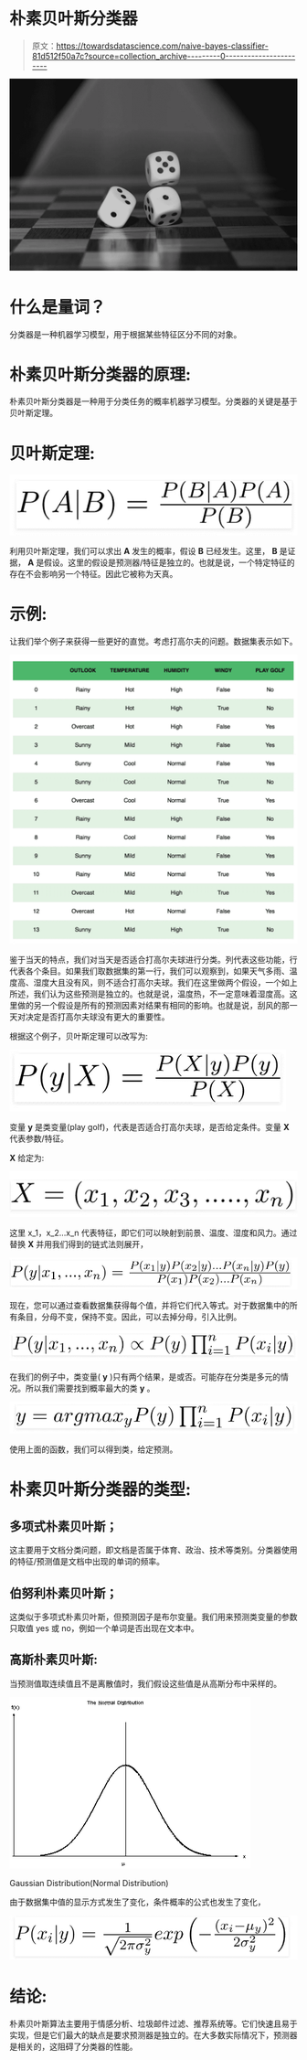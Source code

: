 # 朴素贝叶斯分类器

> 原文：<https://towardsdatascience.com/naive-bayes-classifier-81d512f50a7c?source=collection_archive---------0----------------------->

![](img/c02947867d7523728017e182bbf9122b.png)

# 什么是量词？

分类器是一种机器学习模型，用于根据某些特征区分不同的对象。

# 朴素贝叶斯分类器的原理:

朴素贝叶斯分类器是一种用于分类任务的概率机器学习模型。分类器的关键是基于贝叶斯定理。

# 贝叶斯定理:

![](img/c53711a2afbe4bb2f5a3a9a4090cbc66.png)

利用贝叶斯定理，我们可以求出 **A** 发生的概率，假设 **B** 已经发生。这里， **B** 是证据， **A** 是假设。这里的假设是预测器/特征是独立的。也就是说，一个特定特征的存在不会影响另一个特征。因此它被称为天真。

# 示例:

让我们举个例子来获得一些更好的直觉。考虑打高尔夫的问题。数据集表示如下。

![](img/1d51cab48fc722a85ed642717f02b1af.png)

鉴于当天的特点，我们对当天是否适合打高尔夫球进行分类。列代表这些功能，行代表各个条目。如果我们取数据集的第一行，我们可以观察到，如果天气多雨、温度高、湿度大且没有风，则不适合打高尔夫球。我们在这里做两个假设，一个如上所述，我们认为这些预测是独立的。也就是说，温度热，不一定意味着湿度高。这里做的另一个假设是所有的预测因素对结果有相同的影响。也就是说，刮风的那一天对决定是否打高尔夫球没有更大的重要性。

根据这个例子，贝叶斯定理可以改写为:

![](img/93e43eb2207ab8b8e2aa84c4eabd48ec.png)

变量 **y** 是类变量(play golf)，代表是否适合打高尔夫球，是否给定条件。变量 **X** 代表参数/特征。

**X** 给定为:

![](img/8cd87e79b49a5bbfa9bc165ac5e2a4bb.png)

这里 x_1，x_2…x_n 代表特征，即它们可以映射到前景、温度、湿度和风力。通过替换 **X** 并用我们得到的链式法则展开，

![](img/89179ba6d2bc3803850dc27ba5a0ba9a.png)

现在，您可以通过查看数据集获得每个值，并将它们代入等式。对于数据集中的所有条目，分母不变，保持不变。因此，可以去掉分母，引入比例。

![](img/5e39af809a226b911ed165d49b5b6a2a.png)

在我们的例子中，类变量( **y** )只有两个结果，是或否。可能存在分类是多元的情况。所以我们需要找到概率最大的类 **y** 。

![](img/55791f24258afadf72f7fedbe7479cdc.png)

使用上面的函数，我们可以得到类，给定预测。

# 朴素贝叶斯分类器的类型:

## 多项式朴素贝叶斯；

这主要用于文档分类问题，即文档是否属于体育、政治、技术等类别。分类器使用的特征/预测值是文档中出现的单词的频率。

## 伯努利朴素贝叶斯；

这类似于多项式朴素贝叶斯，但预测因子是布尔变量。我们用来预测类变量的参数只取值 yes 或 no，例如一个单词是否出现在文本中。

## 高斯朴素贝叶斯:

当预测值取连续值且不是离散值时，我们假设这些值是从高斯分布中采样的。

![](img/bc166ac782ee771524d149781a70e251.png)

Gaussian Distribution(Normal Distribution)

由于数据集中值的显示方式发生了变化，条件概率的公式也发生了变化，

![](img/f26be5773bd75a0fd5d8746926c14203.png)

# 结论:

朴素贝叶斯算法主要用于情感分析、垃圾邮件过滤、推荐系统等。它们快速且易于实现，但是它们最大的缺点是要求预测器是独立的。在大多数实际情况下，预测器是相关的，这阻碍了分类器的性能。